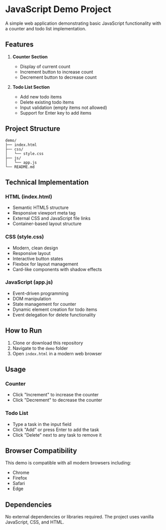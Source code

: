 # JavaScript Demo Project

A simple web application demonstrating basic JavaScript functionality with a counter and todo list implementation.

## Features

1. **Counter Section**
   - Display of current count
   - Increment button to increase count
   - Decrement button to decrease count

2. **Todo List Section**
   - Add new todo items
   - Delete existing todo items
   - Input validation (empty items not allowed)
   - Support for Enter key to add items

## Project Structure

```
demo/
├── index.html
├── css/
│   └── style.css
├── js/
│   └── app.js
└── README.md
```

## Technical Implementation

### HTML (index.html)
- Semantic HTML5 structure
- Responsive viewport meta tag
- External CSS and JavaScript file links
- Container-based layout structure

### CSS (style.css)
- Modern, clean design
- Responsive layout
- Interactive button states
- Flexbox for layout management
- Card-like components with shadow effects

### JavaScript (app.js)
- Event-driven programming
- DOM manipulation
- State management for counter
- Dynamic element creation for todo items
- Event delegation for delete functionality

## How to Run

1. Clone or download this repository
2. Navigate to the `demo` folder
3. Open `index.html` in a modern web browser

## Usage

### Counter
- Click "Increment" to increase the counter
- Click "Decrement" to decrease the counter

### Todo List
- Type a task in the input field
- Click "Add" or press Enter to add the task
- Click "Delete" next to any task to remove it

## Browser Compatibility

This demo is compatible with all modern browsers including:
- Chrome
- Firefox
- Safari
- Edge

## Dependencies

No external dependencies or libraries required. The project uses vanilla JavaScript, CSS, and HTML. 
